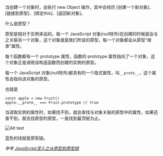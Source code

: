 当创建一个对象时，会执行 new Object 操作，其中会经历 [创建一个新对象]、[链接到原型]、[绑定this]、[返回新对象]。

什么是原型？

原型是相对于实例来说的。每一个 JavaScript 对象(null除外)在创建的时候就会与之关联另一个对象，这个对象就是我们所说的原型，每一个对象都会从原型"继承"属性。

每个函数都有一个 prototype 属性，函数的 prototype 属性指向了一个对象，这个对象正是调用该构造函数而创建的实例的原型。

每一个 JavaScript 对象(null除外)都具有的一个隐式属性，叫`__proto__`，这个属性会指向该对象的原型。

也就是
```
const apple = new Fruit()
apple.__proto__ === Fruit.prototype // true
```

当读取实例的属性时，如果找不到，就会查找与对象关联的原型中的属性，如果还查不到，就去找原型的原型，一直找到最顶层为止。

![Alt text](https://raw.githubusercontent.com/mqyqingfeng/Blog/master/Images/prototype5.png)

蓝色的线就是原型链。

*参考 [JavaScript深入之从原型到原型链 ](https://github.com/mqyqingfeng/Blog/issues/2)*
